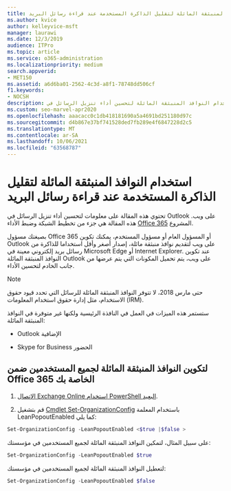 ```yaml
---
title: استخدام النوافذ المنبثقة المائلة لتقليل الذاكرة المستخدمة عند قراءة رسائل البريد
ms.author: kvice
author: kelleyvice-msft
manager: laurawi
ms.date: 12/3/2019
audience: ITPro
ms.topic: article
ms.service: o365-administration
ms.localizationpriority: medium
search.appverid:
- MET150
ms.assetid: a6d6ba01-2562-4c3d-a8f1-78748dd506cf
f1.keywords:
- NOCSH
description: تحتوي هذه المقالة على معلومات حول استخدام النوافذ المنبثقة المائلة لتحسين أداء تنزيل الرسائل في Outlook على ويب.
ms.custom: seo-marvel-apr2020
ms.openlocfilehash: aaacacc0c1db418181690a5a4691bd251180d97c
ms.sourcegitcommit: d4b867e37bf741528ded7fb289e4f6847228d2c5
ms.translationtype: MT
ms.contentlocale: ar-SA
ms.lasthandoff: 10/06/2021
ms.locfileid: "63568787"
---
```

# <a name="use-lean-popouts-to-reduce-memory-used-when-reading-mail-messages"></a>استخدام النوافذ المنبثقة المائلة لتقليل الذاكرة المستخدمة عند قراءة رسائل البريد

تحتوي هذه المقالة على معلومات لتحسين أداء تنزيل الرسائل في Outlook على ويب. هذه المقالة هي جزء من تخطيط الشبكة وضبط الأداء [Office 365](./network-planning-and-performance.md) المشروع.
  
بصيغتك مسؤول Office 365 أو المسؤول العام أو مسؤول المستخدم، يمكنك تكوين Outlook على ويب لتقديم نوافذ منبثقة مائلة، إصدار أصغر وأقل استخداما للذاكرة من رسائل بريد إلكتروني معينة في Microsoft Edge أو Internet Explorer. عند تكوين النوافذ المنبثقة المائلة Outlook على ويب، يتم تحميل المكونات التي يتم عرضها من جانب الخادم لتحسين الأداء.
  
> [!NOTE]
> حتى مارس 2018، لا تتوفر النوافذ المنبثقة المائلة للرسائل التي تحدد قيود حقوق الاستخدام، مثل إدارة حقوق استخدام المعلومات (IRM).
  
ستستمر هذه الميزات في العمل في النافذة الرئيسية ولكنها غير متوفرة في النوافذ المنبثقة المائلة:
  
- Outlook الإضافية
  
- Skype for Business الحضور
  
## <a name="to-configure-lean-popouts-for-all-users-within-your-office-365-organization"></a>لتكوين النوافذ المنبثقة المائلة لجميع المستخدمين ضمن Office 365 الخاصة بك
  
1. [الاتصال Exchange Online استخدام PowerShell البعيد](/powershell/exchange/connect-to-exchange-online-powershell).
  
2. قم بتشغيل [Cmdlet Set-OrganizationConfig](/powershell/module/exchange/set-organizationconfig) باستخدام المعلمة LeanPopoutEnabled كما يلي:

  ```powershell
  Set-OrganizationConfig -LeanPopoutEnabled <$true |$false >
  ```

  على سبيل المثال، لتمكين النوافذ المنبثقة المائلة لجميع المستخدمين في مؤسستك:
  
  ```powershell
  Set-OrganizationConfig -LeanPopoutEnabled $true
  ```

  لتعطيل النوافذ المنبثقة المائلة لجميع المستخدمين في مؤسستك:

  ```powershell
  Set-OrganizationConfig -LeanPopoutEnabled $false
  ```
